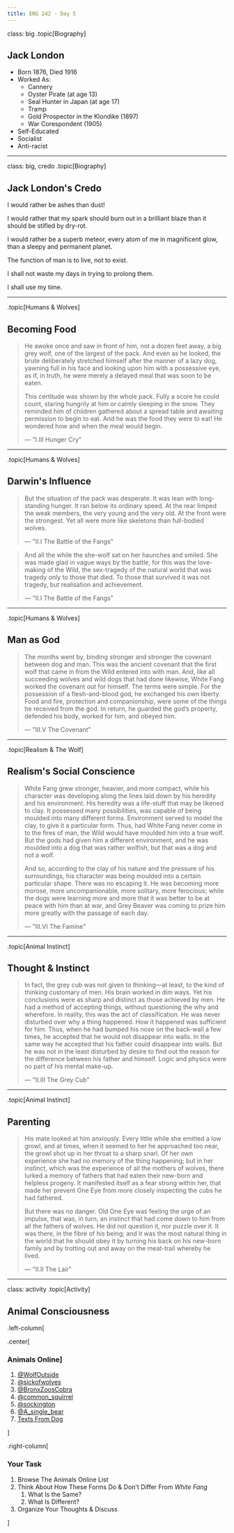```yaml
---
title: ENG 242 - Day 5
---
```

class: big
.topic[Biography]
## Jack London

* Born 1876, Died 1916
* Worked As:
	* Cannery
	* Oyster Pirate (at age 13)
	* Seal Hunter in Japan (at age 17)
	* Tramp
	* Gold Prospector in the Klondike (1897)
	* War Corespondent (1905)
* Self-Educated
* Socialist
* Anti-racist
---
class: big, credo
.topic[Biography]
## Jack London's Credo

I would rather be ashes than dust!

I would rather that my spark should burn out in a brilliant blaze than it should be stifled by dry-rot.

I would rather be a superb meteor, every atom of me in magnificent glow, than a sleepy and permanent planet.

The function of man is to live, not to exist.

I shall not waste my days in trying to prolong them.

I shall use my time.

---
.topic[Humans & Wolves]

## Becoming Food

> He awoke once and saw in front of him, not a dozen feet away, a big grey wolf, one of the largest of the pack.  And even as he looked, the brute deliberately stretched himself after the manner of a lazy dog, yawning full in his face and looking upon him with a possessive eye, as if, in truth, he were merely a delayed meal that was soon to be eaten.
>
> This certitude was shown by the whole pack.  Fully a score he could count, staring hungrily at him or calmly sleeping in the snow.  They reminded him of children gathered about a spread table and awaiting permission to begin to eat.  And he was the food they were to eat!  He wondered how and when the meal would begin.
>
> — "I.III Hunger Cry"
---
.topic[Humans & Wolves]

## Darwin's Influence

> But the situation of the pack was desperate.  It was lean with long-standing hunger.  It ran below its ordinary speed.  At the rear limped the weak members, the very young and the very old.  At the front were the strongest.  Yet all were more like skeletons than full-bodied wolves.  
>
> — "II.I The Battle of the Fangs"

> And all the while the she-wolf sat on her haunches and smiled.  She was made glad in vague ways by the battle, for this was the love-making of the Wild, the sex-tragedy of the natural world that was tragedy only to those that died.  To those that survived it was not tragedy, but realisation and achievement.
>
> — "II.I The Battle of the Fangs"

---

.topic[Humans & Wolves]

## Man as God

> The months went by, binding stronger and stronger the covenant between dog and man.  This was the ancient covenant that the first wolf that came in from the Wild entered into with man.  And, like all succeeding wolves and wild dogs that had done likewise, White Fang worked the covenant out for himself.  The terms were simple.  For the possession of a flesh-and-blood god, he exchanged his own liberty.  Food and fire, protection and companionship, were some of the things he received from the god.  In return, he guarded the god’s property, defended his body, worked for him, and obeyed him.
>
> — "III.V The Covenant"
---
.topic[Realism & The Wolf]

## Realism's Social Conscience

> White Fang grew stronger, heavier, and more compact, while his character was developing along the lines laid down by his heredity and his environment.  His heredity was a life-stuff that may be likened to clay.  It possessed many possibilities, was capable of being moulded into many different forms.  Environment served to model the clay, to give it a particular form.  Thus, had White Fang never come in to the fires of man, the Wild would have moulded him into a true wolf.  But the gods had given him a different environment, and he was moulded into a dog that was rather wolfish, but that was a dog and not a wolf.
>
> And so, according to the clay of his nature and the pressure of his surroundings, his character was being moulded into a certain particular shape.  There was no escaping it.  He was becoming more morose, more uncompanionable, more solitary, more ferocious; while the dogs were learning more and more that it was better to be at peace with him than at war, and Grey Beaver was coming to prize him more greatly with the passage of each day.
>
> — "III.VI The Famine"
---
.topic[Animal Instinct]

## Thought & Instinct

> In fact, the grey cub was not given to thinking—at least, to the kind of thinking customary of men.  His brain worked in dim ways.  Yet his conclusions were as sharp and distinct as those achieved by men.  He had a method of accepting things, without questioning the why and wherefore.  In reality, this was the act of classification.  He was never disturbed over why a thing happened.  How it happened was sufficient for him.  Thus, when he had bumped his nose on the back-wall a few times, he accepted that he would not disappear into walls.  In the same way he accepted that his father could disappear into walls.  But he was not in the least disturbed by desire to find out the reason for the difference between his father and himself.  Logic and physics were no part of his mental make-up.
>
> — "II.III The Grey Cub"
---
.topic[Animal Instinct]

## Parenting

> His mate looked at him anxiously.  Every little while she emitted a low growl, and at times, when it seemed to her he approached too near, the growl shot up in her throat to a sharp snarl.  Of her own experience she had no memory of the thing happening; but in her instinct, which was the experience of all the mothers of wolves, there lurked a memory of fathers that had eaten their new-born and helpless progeny.  It manifested itself as a fear strong within her, that made her prevent One Eye from more closely inspecting the cubs he had fathered.
>
> But there was no danger.  Old One Eye was feeling the urge of an impulse, that was, in turn, an instinct that had come down to him from all the fathers of wolves.  He did not question it, nor puzzle over it.  It was there, in the fibre of his being; and it was the most natural thing in the world that he should obey it by turning his back on his new-born family and by trotting out and away on the meat-trail whereby he lived.
>
> — "II.II The Lair"
---
class: activity
.topic[Activity]

## Animal Consciousness

.left-column[

.center[
### Animals Online]

1. [@WolfOutside](https://twitter.com/WolfOutside)
1. [@sickofwolves](https://twitter.com/sickofwolves)
1. [@BronxZoosCobra](https://twitter.com/BronxZoosCobra)
1. [@common_squirrel](https://twitter.com/common_squirrel)
1. [@sockington](https://twitter.com/sockington)
1. [@A_single_bear](https://twitter.com/A_single_bear)
1. [Texts From Dog](http://textfromdog.tumblr.com/)

]

.right-column[

### Your Task

1. Browse The Animals Online List
1. Think About How These Forms Do & Don't Differ From _White Fang_
	1. What Is the Same?
	1. What Is Different?
1. Organize Your Thoughts & Discuss

]